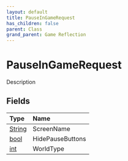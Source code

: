 ```yaml
---
layout: default
title: PauseInGameRequest
has_children: false
parent: Class
grand_parent: Game Reflection
---
```

# PauseInGameRequest
Description 

## Fields

| Type | Name |
|:----------|:--------------|
| [String](/riftbreaker-wiki/docs/game-reflection/components/string/) | ScreenName |
| [bool](/riftbreaker-wiki/docs/game-reflection/components/bool/) | HidePauseButtons |
| [int](/riftbreaker-wiki/docs/game-reflection/enums/int/) | WorldType |

